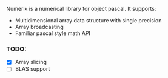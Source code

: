 Numerik is a numerical library for object pascal. It supports:
- Multidimensional array data structure with single precision
- Array broadcasting
- Familiar pascal style math API

### TODO:
- [x] Array slicing
- [ ] BLAS support
